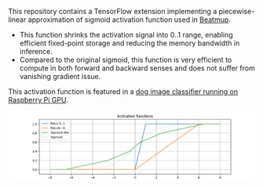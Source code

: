This repository contains a TensorFlow extension implementing a piecewise-linear approximation of sigmoid activation function used in [Beatmup](https://github.com/lnstadrum/beatmup).

 * This function shrinks the activation signal into 0..1 range, enabling efficient fixed-point storage and reducing the memory bandwidth in inference.
 * Compared to the original sigmoid, this function is very efficient to compute in both forward and backward senses and does not suffer from vanishing gradient issue.

This activation function is featured in a [dog image classifier running on Raspberry Pi GPU](https://lnstadrum.medium.com/towards-gpu-accelerated-image-classification-on-low-end-hardware-ec592e125ad9).

![Activation functions](graph.png)